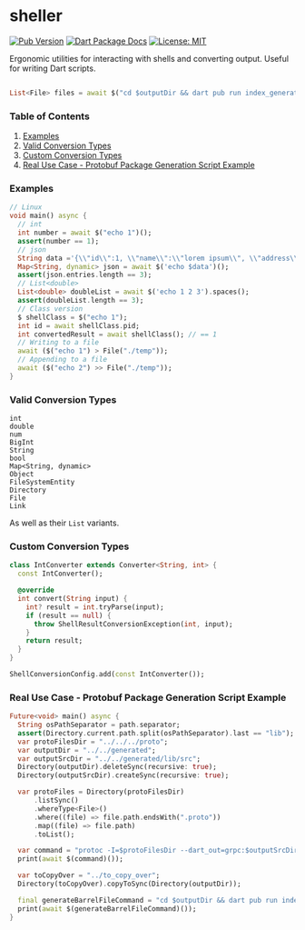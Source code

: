 # sheller

[![Pub Version](https://img.shields.io/pub/v/sheller.svg)](https://pub.dev/packages/sheller)
[![Dart Package Docs](https://img.shields.io/badge/documentation-pub.dev-blue.svg)](https://pub.dev/documentation/sheller/latest/)
[![License: MIT](https://img.shields.io/badge/license-MIT-purple.svg)](https://opensource.org/licenses/MIT)

Ergonomic utilities for interacting with shells and converting output. Useful for writing Dart scripts.

```dart

List<File> files = await $("cd $outputDir && dart pub run index_generator && find . -maxdepth 1 -type f").lines();
```
### Table of Contents

1. [Examples](#examples)
2. [Valid Conversion Types](#valid-conversion-types)
3. [Custom Conversion Types](#custom-conversion-types)
4. [Real Use Case - Protobuf Package Generation Script Example](#real-use-case---protobuf-package-generation-script-example)

### Examples

```dart  
// Linux
void main() async {
  // int
  int number = await $("echo 1")();
  assert(number == 1);
  // json
  String data ='{\\"id\\":1, \\"name\\":\\"lorem ipsum\\", \\"address\\":\\"dolor set amet\\"}';
  Map<String, dynamic> json = await $('echo $data')();
  assert(json.entries.length == 3);
  // List<double>
  List<double> doubleList = await $('echo 1 2 3').spaces();
  assert(doubleList.length == 3);
  // Class version
  $ shellClass = $("echo 1");
  int id = await shellClass.pid;
  int convertedResult = await shellClass(); // == 1
  // Writing to a file
  await ($("echo 1") > File("./temp"));
  // Appending to a file
  await ($("echo 2") >> File("./temp"));
}
```

### Valid Conversion Types

```
int
double
num
BigInt
String
bool
Map<String, dynamic>
Object
FileSystemEntity
Directory
File
Link
```
As well as their `List` variants.

### Custom Conversion Types

```dart
class IntConverter extends Converter<String, int> {
  const IntConverter();

  @override
  int convert(String input) {
    int? result = int.tryParse(input);
    if (result == null) {
      throw ShellResultConversionException(int, input);
    }
    return result;
  }
}

ShellConversionConfig.add(const IntConverter());
```

### Real Use Case - Protobuf Package Generation Script Example
```dart
Future<void> main() async {
  String osPathSeparator = path.separator;
  assert(Directory.current.path.split(osPathSeparator).last == "lib");
  var protoFilesDir = "../../../proto";
  var outputDir = "../../generated";
  var outputSrcDir = "../../generated/lib/src";
  Directory(outputDir).deleteSync(recursive: true);
  Directory(outputSrcDir).createSync(recursive: true);

  var protoFiles = Directory(protoFilesDir)
      .listSync()
      .whereType<File>()
      .where((file) => file.path.endsWith(".proto"))
      .map((file) => file.path)
      .toList();

  var command = "protoc -I=$protoFilesDir --dart_out=grpc:$outputSrcDir ${protoFiles.join(' ')} google/protobuf/empty.proto";
  print(await $(command)());

  var toCopyOver = "../to_copy_over";
  Directory(toCopyOver).copyToSync(Directory(outputDir));

  final generateBarrelFileCommand = "cd $outputDir && dart pub run index_generator";
  print(await $(generateBarrelFileCommand)());
}
```